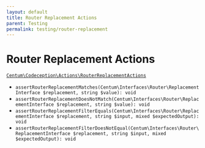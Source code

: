 ```yaml
---
layout: default
title: Router Replacement Actions
parent: Testing
permalink: testing/router-replacement
---
```




# Router Replacement Actions

[`Centum\Codeception\Actions\RouterReplacementActions`](https://github.com/SidRoberts/centum/blob/development/src/Codeception/Actions/RouterReplacementActions.php)

- `assertRouterReplacementMatches(Centum\Interfaces\Router\ReplacementInterface $replacement, string $value): void`
- `assertRouterReplacementDoesNotMatch(Centum\Interfaces\Router\ReplacementInterface $replacement, string $value): void`
- `assertRouterReplacementFilterEquals(Centum\Interfaces\Router\ReplacementInterface $replacement, string $input, mixed $expectedOutput): void`
- `assertRouterReplacementFilterDoesNotEqual(Centum\Interfaces\Router\ReplacementInterface $replacement, string $input, mixed $expectedOutput): void`

